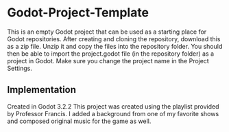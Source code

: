 # Godot-Project-Template

This is an empty Godot project that can be used as a starting place for Godot repositories. After creating and cloning the repository, download this as a zip file. Unzip it and copy the files into the repository folder. You should then be able to import the project.godot file (in the repository folder) as a project in Godot. Make sure you change the project name in the Project Settings.

## Implementation
Created in Godot 3.2.2
This project was created using the playlist provided by Professor Francis. I added a background from one of my favorite shows and composed original music for the game as well. 
